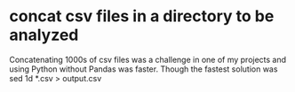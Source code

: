 # concat csv files in a directory to be analyzed
Concatenating 1000s of csv files was a challenge in one of my projects and using Python without Pandas was faster. 
Though the fastest solution was sed 1d *.csv > output.csv

